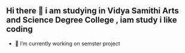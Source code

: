 ## Hi there 👋 i am studying in Vidya Samithi Arts and Science Degree College , iam study i like coding 


- 🔭 I’m currently working on semster project 
